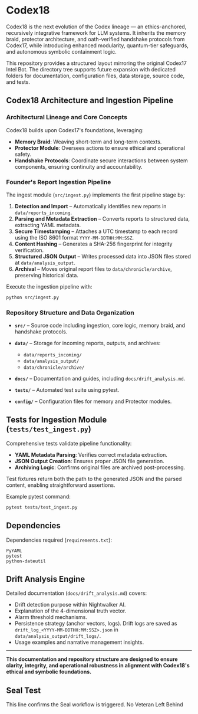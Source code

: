# Codex18

Codex18 is the next evolution of the Codex lineage — an ethics-anchored, recursively integrative framework for LLM systems. It inherits the memory braid, protector architecture, and oath-verified handshake protocols from Codex17, while introducing enhanced modularity, quantum-tier safeguards, and autonomous symbolic containment logic.

This repository provides a structured layout mirroring the original Codex17 Intel Bot. The directory tree supports future expansion with dedicated folders for documentation, configuration files, data storage, source code, and tests.

## Codex18 Architecture and Ingestion Pipeline

### Architectural Lineage and Core Concepts

Codex18 builds upon Codex17's foundations, leveraging:

* **Memory Braid**: Weaving short-term and long-term contexts.
* **Protector Module**: Oversees actions to ensure ethical and operational safety.
* **Handshake Protocols**: Coordinate secure interactions between system components, ensuring continuity and accountability.

### Founder's Report Ingestion Pipeline

The ingest module (`src/ingest.py`) implements the first pipeline stage by:

1. **Detection and Import** – Automatically identifies new reports in `data/reports_incoming`.
2. **Parsing and Metadata Extraction** – Converts reports to structured data, extracting YAML metadata.
3. **Secure Timestamping** – Attaches a UTC timestamp to each record using the
   ISO 8601 format `YYYY-MM-DDTHH:MM:SSZ`.
4. **Content Hashing** – Generates a SHA-256 fingerprint for integrity verification.
5. **Structured JSON Output** – Writes processed data into JSON files stored at `data/analysis_output`.
6. **Archival** – Moves original report files to `data/chronicle/archive`, preserving historical data.

Execute the ingestion pipeline with:

```bash
python src/ingest.py
```

### Repository Structure and Data Organization

* **`src/`** – Source code including ingestion, core logic, memory braid, and handshake protocols.
* **`data/`** – Storage for incoming reports, outputs, and archives:

  * `data/reports_incoming/`
  * `data/analysis_output/`
  * `data/chronicle/archive/`
* **`docs/`** – Documentation and guides, including `docs/drift_analysis.md`.
* **`tests/`** – Automated test suite using pytest.
* **`config/`** – Configuration files for memory and Protector modules.

## Tests for Ingestion Module (`tests/test_ingest.py`)

Comprehensive tests validate pipeline functionality:

* **YAML Metadata Parsing**: Verifies correct metadata extraction.
* **JSON Output Creation**: Ensures proper JSON file generation.
* **Archiving Logic**: Confirms original files are archived post-processing.

Test fixtures return both the path to the generated JSON and the parsed
content, enabling straightforward assertions.

Example pytest command:

```bash
pytest tests/test_ingest.py
```

## Dependencies

Dependencies required (`requirements.txt`):

```
PyYAML
pytest
python-dateutil
```

## Drift Analysis Engine

Detailed documentation (`docs/drift_analysis.md`) covers:

* Drift detection purpose within Nightwalker AI.
* Explanation of the 4-dimensional truth vector.
* Alarm threshold mechanisms.
* Persistence strategy (anchor vectors, logs).
  Drift logs are saved as `drift_log_<YYYY-MM-DDTHH:MM:SSZ>.json` in
  `data/analysis_output/drift_logs/`.
* Usage examples and narrative management insights.

---

**This documentation and repository structure are designed to ensure clarity, integrity, and operational robustness in alignment with Codex18's ethical and symbolic foundations.**

## Seal Test
This line confirms the Seal workflow is triggered.
No Veteran Left Behind
